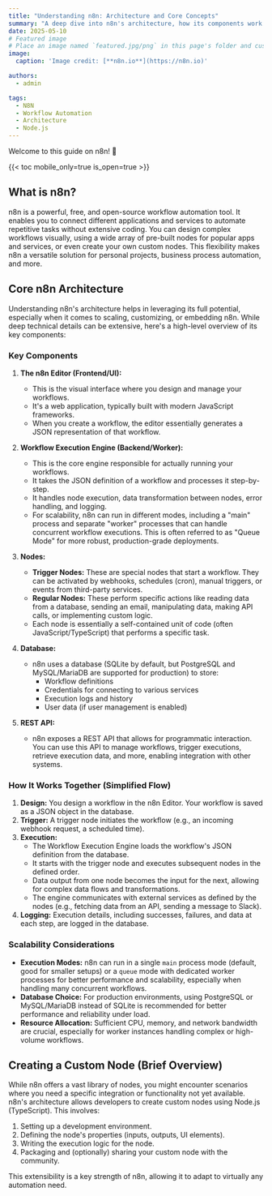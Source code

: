 ```yaml
---
title: "Understanding n8n: Architecture and Core Concepts"
summary: "A deep dive into n8n's architecture, how its components work together, and key concepts for workflow automation."
date: 2025-05-10
# Featured image
# Place an image named `featured.jpg/png` in this page's folder and customize its options here.
image:
  caption: 'Image credit: [**n8n.io**](https://n8n.io)'

authors:
  - admin

tags:
  - N8N
  - Workflow Automation
  - Architecture
  - Node.js
---
```


Welcome to this guide on n8n! 👋

{{< toc mobile_only=true is_open=true >}}

## What is n8n?

n8n is a powerful, free, and open-source workflow automation tool. It enables you to connect different applications and services to automate repetitive tasks without extensive coding. You can design complex workflows visually, using a wide array of pre-built nodes for popular apps and services, or even create your own custom nodes. This flexibility makes n8n a versatile solution for personal projects, business process automation, and more.

## Core n8n Architecture

Understanding n8n's architecture helps in leveraging its full potential, especially when it comes to scaling, customizing, or embedding n8n. While deep technical details can be extensive, here's a high-level overview of its key components:

### Key Components

1.  **The n8n Editor (Frontend/UI):**
    *   This is the visual interface where you design and manage your workflows.
    *   It's a web application, typically built with modern JavaScript frameworks.
    *   When you create a workflow, the editor essentially generates a JSON representation of that workflow.

2.  **Workflow Execution Engine (Backend/Worker):**
    *   This is the core engine responsible for actually running your workflows.
    *   It takes the JSON definition of a workflow and processes it step-by-step.
    *   It handles node execution, data transformation between nodes, error handling, and logging.
    *   For scalability, n8n can run in different modes, including a "main" process and separate "worker" processes that can handle concurrent workflow executions. This is often referred to as "Queue Mode" for more robust, production-grade deployments.

3.  **Nodes:**
    *   **Trigger Nodes:** These are special nodes that start a workflow. They can be activated by webhooks, schedules (cron), manual triggers, or events from third-party services.
    *   **Regular Nodes:** These perform specific actions like reading data from a database, sending an email, manipulating data, making API calls, or implementing custom logic.
    *   Each node is essentially a self-contained unit of code (often JavaScript/TypeScript) that performs a specific task.

4.  **Database:**
    *   n8n uses a database (SQLite by default, but PostgreSQL and MySQL/MariaDB are supported for production) to store:
        *   Workflow definitions
        *   Credentials for connecting to various services
        *   Execution logs and history
        *   User data (if user management is enabled)

5.  **REST API:**
    *   n8n exposes a REST API that allows for programmatic interaction. You can use this API to manage workflows, trigger executions, retrieve execution data, and more, enabling integration with other systems.

### How It Works Together (Simplified Flow)

1.  **Design:** You design a workflow in the n8n Editor. Your workflow is saved as a JSON object in the database.
2.  **Trigger:** A trigger node initiates the workflow (e.g., an incoming webhook request, a scheduled time).
3.  **Execution:**
    *   The Workflow Execution Engine loads the workflow's JSON definition from the database.
    *   It starts with the trigger node and executes subsequent nodes in the defined order.
    *   Data output from one node becomes the input for the next, allowing for complex data flows and transformations.
    *   The engine communicates with external services as defined by the nodes (e.g., fetching data from an API, sending a message to Slack).
4.  **Logging:** Execution details, including successes, failures, and data at each step, are logged in the database.

### Scalability Considerations

*   **Execution Modes:** n8n can run in a single `main` process mode (default, good for smaller setups) or a `queue` mode with dedicated worker processes for better performance and scalability, especially when handling many concurrent workflows.
*   **Database Choice:** For production environments, using PostgreSQL or MySQL/MariaDB instead of SQLite is recommended for better performance and reliability under load.
*   **Resource Allocation:** Sufficient CPU, memory, and network bandwidth are crucial, especially for worker instances handling complex or high-volume workflows.

## Creating a Custom Node (Brief Overview)

While n8n offers a vast library of nodes, you might encounter scenarios where you need a specific integration or functionality not yet available. n8n's architecture allows developers to create custom nodes using Node.js (TypeScript). This involves:

1.  Setting up a development environment.
2.  Defining the node's properties (inputs, outputs, UI elements).
3.  Writing the execution logic for the node.
4.  Packaging and (optionally) sharing your custom node with the community.

This extensibility is a key strength of n8n, allowing it to adapt to virtually any automation need.
